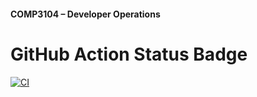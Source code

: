 #### COMP3104 – Developer Operations


# GitHub Action Status Badge
[![CI](https://github.com/Lhekdup/COMP3104/actions/workflows/ci.yml/badge.svg)](https://github.com/Lhekdup/COMP3104/actions/workflows/ci.yml)